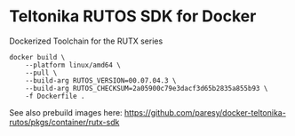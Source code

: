 # Teltonika RUTOS SDK for Docker
Dockerized Toolchain for the RUTX series

```
docker build \
    --platform linux/amd64 \
    --pull \
    --build-arg RUTOS_VERSION=00.07.04.3 \
    --build-arg RUTOS_CHECKSUM=2a05900c79e3dacf3d65b2835a855b93 \
    -f Dockerfile .
```

See also prebuild images here: 
https://github.com/paresy/docker-teltonika-rutos/pkgs/container/rutx-sdk
